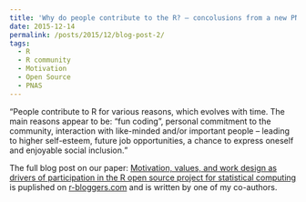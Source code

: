 ```yaml
---
title: 'Why do people contribute to the R? – concolusions from a new PNAS article'
date: 2015-12-14
permalink: /posts/2015/12/blog-post-2/
tags:
  - R
  - R community
  - Motivation
  - Open Source
  - PNAS
---
```


<q>People contribute to R for various reasons, which evolves with time. The main reasons appear to be: “fun coding”, personal commitment to the community, interaction with like-minded and/or important people – leading to higher self-esteem, future job opportunities, a chance to express oneself and enjoyable social inclusion.</q> 

The full blog post on our paper: [Motivation, values, and work design as drivers of participation in the R
open source project for statistical computing](https://www.pnas.org/doi/abs/10.1073/pnas.1506047112) is puplished on [r-bloggers.com](https://www.r-bloggers.com/2015/12/why-do-people-contribute-to-the-r-concolusions-from-a-new-pnas-article/) and is written by one of my co-authors.
